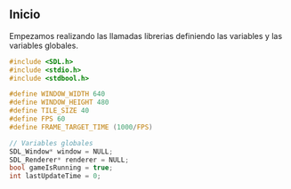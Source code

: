 ## Inicio

Empezamos realizando las llamadas librerias definiendo las variables y las variables globales.

```c
#include <SDL.h>
#include <stdio.h>
#include <stdbool.h>

#define WINDOW_WIDTH 640
#define WINDOW_HEIGHT 480
#define TILE_SIZE 40
#define FPS 60
#define FRAME_TARGET_TIME (1000/FPS)

// Variables globales
SDL_Window* window = NULL;
SDL_Renderer* renderer = NULL;
bool gameIsRunning = true;
int lastUpdateTime = 0;
```
